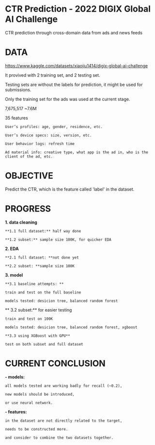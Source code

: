 # CTR Prediction - 2022 DIGIX Global AI Challenge
CTR prediction through cross-domain data from ads and news feeds


# DATA
https://www.kaggle.com/datasets/xiaojiu1414/digix-global-ai-challenge

It provived with 2 training set, and 2 testing set.

Testing sets are without the labels for prediction, it might be used for submissions.

Only the training set for the ads was used at the current stage.

7,675,517  ~7.6M

35 features

    User’s profiles: age, gender, residence, etc.

    User’s device specs: size, version, etc.

    User behavior logs: refresh time

    Ad material info: creative type, what app is the ad in, who is the client of the ad, etc.


# OBJECTIVE
Predict the CTR, which is the feature called 'label' in the dataset.


# PROGRESS
**1. data cleaning**

    **1.1 full dataset:** half way done

    **1.2 subset:** sample size 100K, for quicker EDA

**2. EDA**

    **2.1 full dataset: **not done yet

    **2.2 subset: **sample size 100K

**3. model**

    **3.1 baseline attempts: **

    train and test on the full baseline

    models tested: desicion tree, balanced random forest

   ** 3.2 subset:** for easier testing 

    train and test on 100K 

    models tested: desicion tree, balanced random forest, xgboost

    **3.3 using XGBoost with GPU**

    test on both subset and full dataset
    

# CURRENT CONCLUSION
**- models:**

    all models tested are working badly for recall (~0.2), 

    new models should be introduced,

    or use neural network.

**- features:**

    in the dataset are not directly related to the target,

    needs to be constructed more.
    
    and consider to combine the two datasets together.

